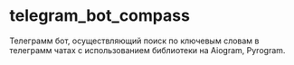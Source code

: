 # telegram_bot_compass
Телеграмм бот, осуществляющий поиск по ключевым словам в телеграмм чатах с использованием  библиотеки на Aiogram, Pyrogram.
